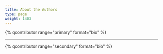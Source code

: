 ```yaml
---
title: About the Authors
type: page
weight: 1403
---
```


{% qcontributor range="primary" format="bio" %}

---

{% qcontributor range="secondary" format="bio" %}
